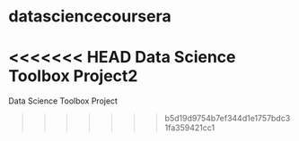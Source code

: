 # datasciencecoursera
<<<<<<< HEAD
Data Science Toolbox Project2
=======
Data Science Toolbox Project
>>>>>>> b5d19d9754b7ef344d1e1757bdc31fa359421cc1
